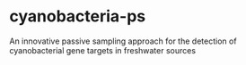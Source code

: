 # cyanobacteria-ps
 An innovative passive sampling approach for the detection of cyanobacterial gene targets in freshwater sources

